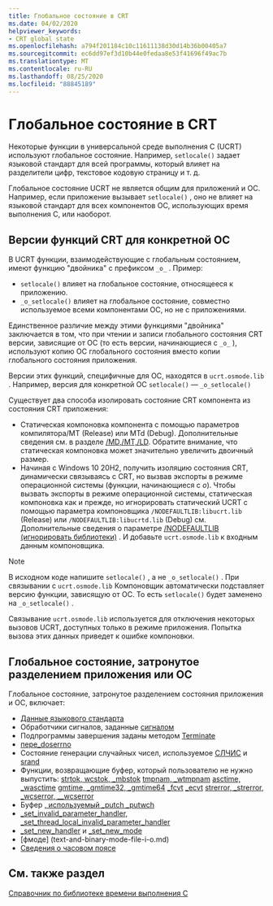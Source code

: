 ```yaml
---
title: Глобальное состояние в CRT
ms.date: 04/02/2020
helpviewer_keywords:
- CRT global state
ms.openlocfilehash: a794f201184c10c11611138d30d14b36b00405a7
ms.sourcegitcommit: ec6dd97ef3d10b44e0fedaa8e53f41696f49ac7b
ms.translationtype: MT
ms.contentlocale: ru-RU
ms.lasthandoff: 08/25/2020
ms.locfileid: "88845189"
---
```

# <a name="global-state-in-the-crt"></a>Глобальное состояние в CRT

Некоторые функции в универсальной среде выполнения C (UCRT) используют глобальное состояние. Например, `setlocale()` задает языковой стандарт для всей программы, который влияет на разделители цифр, текстовое кодовую страницу и т. д.

Глобальное состояние UCRT не является общим для приложений и ОС. Например, если приложение вызывает `setlocale()` , оно не влияет на языковой стандарт для всех компонентов ОС, использующих время выполнения C, или наоборот.

## <a name="os-specific-versions-of-crt-functions"></a>Версии функций CRT для конкретной ОС

В UCRT функции, взаимодействующие с глобальным состоянием, имеют функцию "двойника" с префиксом `_o_` . Пример:

- `setlocale()` влияет на глобальное состояние, относящееся к приложению.
- `_o_setlocale()` влияет на глобальное состояние, совместно используемое всеми компонентами ОС, но не с приложениями.

Единственное различие между этими функциями "двойника" заключается в том, что при чтении и записи глобального состояния CRT версии, зависящие от ОС (то есть версии, начинающиеся с `_o_` ), используют копию ОС глобального состояния вместо копии глобального состояния приложения.

Версии этих функций, специфичные для ОС, находятся в `ucrt.osmode.lib` . Например, версия для конкретной ОС `setlocale()` — `_o_setlocale()`

Существует два способа изолировать состояние CRT компонента из состояния CRT приложения:

- Статическая компоновка компонента с помощью параметров компилятора/MT (Release) или MTd (Debug). Дополнительные сведения см. в разделе [/MD,/MT,/LD](../build/reference/md-mt-ld-use-run-time-library.md). Обратите внимание, что статическая компоновка может значительно увеличить двоичный размер.
- Начиная с Windows 10 20H2, получить изоляцию состояния CRT, динамически связываясь с CRT, но вызвав экспорты в режиме операционной системы (функции, начинающиеся с _o_). Чтобы вызвать экспорты в режиме операционной системы, статическая компоновка как и прежде, но игнорировать статический UCRT с помощью параметра компоновщика `/NODEFAULTLIB:libucrt.lib` (Release) или `/NODEFAULTLIB:libucrtd.lib` (Debug) см. Дополнительные сведения о параметре [/NODEFAULTLIB (игнорировать библиотеки)](../build/reference/nodefaultlib-ignore-libraries.md) . И добавьте `ucrt.osmode.lib` к входным данным компоновщика.

> [!Note]
> В исходном коде напишите `setlocale()` , а не `_o_setlocale()` . При связывании с `ucrt.osmode.lib` Компоновщик автоматически подставляет версию функции, зависящую от ОС. То есть `setlocale()` будет заменено на `_o_setlocale()` .

Связывание `ucrt.osmode.lib` используется для отключения некоторых вызовов UCRT, доступных только в режиме приложения. Попытка вызова этих данных приведет к ошибке компоновки.

## <a name="global-state-affected-by-appos-separation"></a>Глобальное состояние, затронутое разделением приложения или ОС

Глобальное состояние, затронутое разделением состояния приложения и ОС, включает:

- [Данные языкового стандарта](locale.md)
- Обработчики сигналов, заданные [сигналом](reference/signal.md)
- Подпрограммы завершения заданы методом [Terminate](reference/set-terminate-crt.md)
- [пере_doserrno](errno-doserrno-sys-errlist-and-sys-nerr.md)
- Состояние генерации случайных чисел, используемое [СЛЧИС](reference/rand.md) и [srand](reference/srand.md)
- Функции, возвращающие буфер, который пользователю не нужно выпустить:   [strtok, wcstok, _mbstok](reference/strtok-strtok-l-wcstok-wcstok-l-mbstok-mbstok-l.md) [tmpnam, _wtmpnam](reference/tempnam-wtempnam-tmpnam-wtmpnam.md) [asctime, _wasctime](reference/asctime-wasctime.md) [gmtime, _gmtime32, _gmtime64](reference/gmtime-gmtime32-gmtime64.md) [_fcvt](reference/fcvt.md) [_ecvt](reference/ecvt.md) [strerror, _strerror, _wcserror, __wcserror](reference/strerror-strerror-wcserror-wcserror.md)
- Буфер [, используемый _putch _putwch](reference/putch-putwch.md)
- [_set_invalid_parameter_handler, _set_thread_local_invalid_parameter_handler](reference/set-invalid-parameter-handler-set-thread-local-invalid-parameter-handler.md)
- [_set_new_handler](reference/set-new-handler.md) и [_set_new_mode](reference/set-new-mode.md)
- [фмоде] (text-and-binary-mode-file-i-o.md)
- [Сведения о часовом поясе](time-management.md)

## <a name="see-also"></a>См. также раздел

[Справочник по библиотеке времени выполнения C](c-run-time-library-reference.md)
